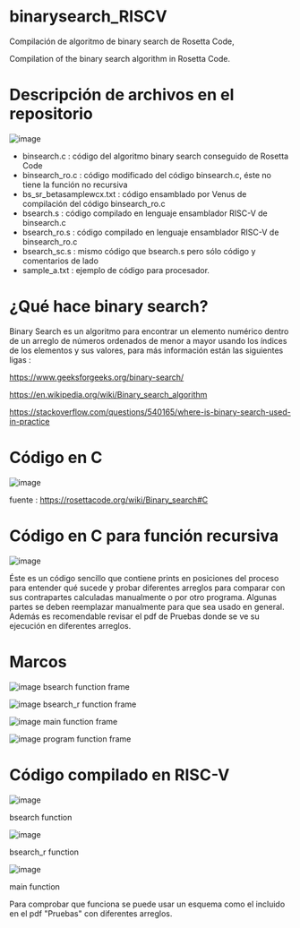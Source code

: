 # binarysearch_RISCV
Compilación de algoritmo de binary search de Rosetta Code,

Compilation of the binary search algorithm in Rosetta Code.

# Descripción de archivos en el repositorio 

![image](https://user-images.githubusercontent.com/66481799/212405968-cb7c6bd0-3e3e-4ef3-8f80-8423570c9952.png)

- binsearch.c :  código del algoritmo binary search conseguido de Rosetta Code 
- binsearch_ro.c : código modificado del código binsearch.c, éste no tiene la función no recursiva
- bs_sr_betasamplewcx.txt : código ensamblado por Venus de compilación del código binsearch_ro.c
- bsearch.s : código compilado en lenguaje ensamblador RISC-V de binsearch.c
- bsearch_ro.s : código compilado en lenguaje ensamblador RISC-V de binsearch_ro.c
- bsearch_sc.s : mismo código que bsearch.s pero sólo código y comentarios de lado
- sample_a.txt : ejemplo de código para procesador.

# ¿Qué hace binary search?

Binary Search es un algoritmo para encontrar un elemento numérico dentro de un arreglo de números ordenados de menor a mayor usando los índices de los elementos y sus valores, para más información están las siguientes ligas : 

https://www.geeksforgeeks.org/binary-search/

https://en.wikipedia.org/wiki/Binary_search_algorithm

https://stackoverflow.com/questions/540165/where-is-binary-search-used-in-practice


# Código en C

![image](https://user-images.githubusercontent.com/66481799/208310374-6b353892-36d2-47f9-b74a-35aa54f2c34c.png)

fuente : https://rosettacode.org/wiki/Binary_search#C

# Código en C para función recursiva

![image](https://user-images.githubusercontent.com/66481799/212400408-93b62b90-e9b3-437e-a46a-1d1a5329d19f.png)


Éste es un código sencillo que contiene prints en posiciones del proceso para entender qué sucede y probar diferentes arreglos para comparar con sus contrapartes calculadas manualmente o por otro programa. Algunas partes se deben reemplazar manualmente para que sea usado en general.
Además es recomendable revisar el pdf de Pruebas donde se ve su ejecución en diferentes arreglos.


# Marcos 

![image](https://user-images.githubusercontent.com/66481799/209091236-0f582959-9190-42dd-a849-fca2a2247a7c.png)
bsearch function frame

![image](https://user-images.githubusercontent.com/66481799/209091373-e8fbdd50-6999-431f-aa70-ddeb041c3a59.png)
bsearch_r function frame

![image](https://user-images.githubusercontent.com/66481799/209091517-2ea8b802-f527-4af7-af16-688865cc8c29.png)
main function frame

![image](https://user-images.githubusercontent.com/66481799/209091938-d74e1412-8939-4c82-88a5-fc6edcffb616.png)
program function frame

# Código compilado en RISC-V 

![image](https://user-images.githubusercontent.com/66481799/212399546-aba43121-a711-40d6-b0db-bc4844fec1b3.png)

bsearch function

![image](https://user-images.githubusercontent.com/66481799/212399650-7fd0b5f7-a10b-4bd1-9f4f-b515dd8d7ba2.png)

bsearch_r function 

![image](https://user-images.githubusercontent.com/66481799/212399800-72171b80-0e86-4a5b-8f74-c12cbce1eaa7.png)

main function

Para comprobar que funciona se puede usar un esquema como el incluido en el pdf "Pruebas" con diferentes arreglos.






